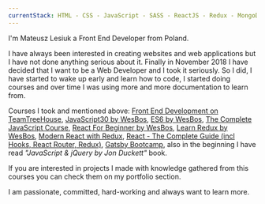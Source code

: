 ```yaml
---
currentStack: HTML - CSS - JavaScript - SASS - ReactJS - Redux - MongoDB - Styled Components - CSS Modules - GraphQL - Gatsby - GIT - NPM - Webpack - Babel - Firebase
---
```


I'm Mateusz Lesiuk a Front End Developer from Poland.

I have always been interested in creating websites and web applications but I have not done anything serious about it.
Finally in November 2018 I have decided that I want to be a Web Developer and I took it seriously.
So I did, I have started to wake up early and learn how to code,
I started doing courses and over time I was using more and more documentation to learn from.

Courses I took and mentioned above: [Front End Development on TeamTreeHouse](https://teamtreehouse.com/tracks/front-end-web-development), [JavaScript30 by WesBos](https://javascript30.com/), [ES6 by WesBos](https://es6.io/), [The Complete JavaScript Course](https://www.udemy.com/the-complete-javascript-course/), [React For Beginner by WesBos](https://reactforbeginners.com/), [Learn Redux by WesBos](https://learnredux.com/), [Modern React with Redux](https://www.udemy.com/react-redux/), [React - The Complete Guide (incl Hooks, React Router, Redux)](https://www.udemy.com/react-the-complete-guide-incl-redux/), [Gatsby Bootcamp](https://www.youtube.com/watch?v=8t0vNu2fCCM), also in the beginning I have read *"JavaScript & jQuery by Jon Duckett"* book.

If you are interested in projects I made with knowledge gathered from this courses you can check them on my <scroll-link to="portfolio">portfolio</scroll-link> section.

I am passionate, committed, hard-working and always want to learn more.